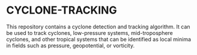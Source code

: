 # CYCLONE-TRACKING
This repository contains a cyclone detection and tracking algorithm. It can be used to track cyclones, low-pressure systems, mid-troposphere cyclones, and other tropical systems that can be identified as local minima in fields such as pressure, geopotential, or vorticity.
